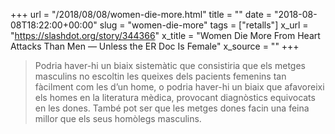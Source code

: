 +++
url = "/2018/08/08/women-die-more.html"
title = ""
date = "2018-08-08T18:22:00+00:00"
slug = "women-die-more"
tags = ["retalls"]
x_url = "https://slashdot.org/story/344366"
x_title = "Women Die More From Heart Attacks Than Men — Unless the ER Doc Is Female"
x_source = ""
+++


> Podria haver-hi un biaix sistemàtic que consistiria que els metges masculins no escoltin les queixes dels pacients femenins tan fàcilment com les d’un home, o podria haver-hi un biaix que afavoreixi els homes en la literatura mèdica, provocant diagnòstics equivocats en les dones. També pot ser que les metges dones facin una feina millor que els seus homòlegs masculins.

